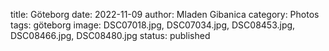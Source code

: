 title: Göteborg
date: 2022-11-09
author: Mladen Gibanica
category: Photos
tags: göteborg
image: DSC07018.jpg, DSC07034.jpg, DSC08453.jpg, DSC08466.jpg, DSC08480.jpg
status: published
